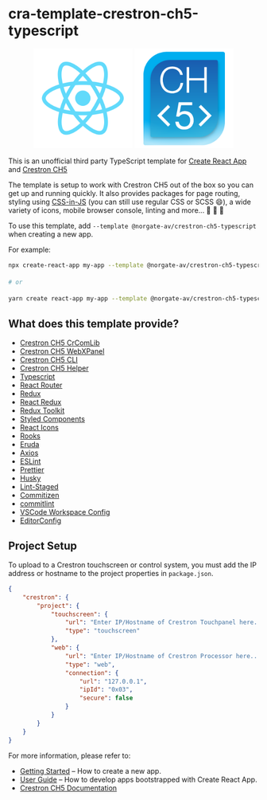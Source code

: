 # cra-template-crestron-ch5-typescript

<div align="center">
	<img src="./template/src/logo.svg" alt="react-logo" width="200" />
	<img src="./template/src/assets/crestron-ch5-logo.png" alt="ch5-logo" width="200" />
</div>

This is an unofficial third party TypeScript template for [Create React App](https://github.com/facebook/create-react-app) and [Crestron CH5](https://www.npmjs.com/package/@crestron/ch5-crcomlib)

The template is setup to work with Crestron CH5 out of the box so you can get up and running quickly. It also provides packages for page routing, styling using [CSS-in-JS](https://en.wikipedia.org/wiki/CSS-in-JS) (you can still use regular CSS or SCSS 😄), a wide variety of icons, mobile browser console, linting and more... 🚀 🚀 🚀

To use this template, add `--template @norgate-av/crestron-ch5-typescript` when creating a new app.

For example:

```sh
npx create-react-app my-app --template @norgate-av/crestron-ch5-typescript

# or

yarn create react-app my-app --template @norgate-av/crestron-ch5-typescript
```

## What does this template provide?

-   [Crestron CH5 CrComLib](https://www.npmjs.com/package/@crestron/ch5-crcomlib)
-   [Crestron CH5 WebXPanel](https://www.npmjs.com/package/@crestron/ch5-webxpanel)
-   [Crestron CH5 CLI](https://www.npmjs.com/package/@crestron/ch5-utilities-cli)
-   [Crestron CH5 Helper](https://www.npmjs.com/package/@norgate-av/crestron-ch5-helper)
-   [Typescript](https://www.typescriptlang.org/)
-   [React Router](https://reactrouterdotcom.fly.dev/)
-   [Redux](https://redux.js.org/)
-   [React Redux](https://react-redux.js.org/)
-   [Redux Toolkit](https://redux-toolkit.js.org/)
-   [Styled Components](https://styled-components.com/)
-   [React Icons](https://react-icons.github.io/react-icons/)
-   [Rooks](https://react-hooks.org/)
-   [Eruda](https://eruda.liriliri.io/)
-   [Axios](https://axios-http.com/)
-   [ESLint](https://eslint.org/)
-   [Prettier](https://prettier.io/)
-   [Husky](https://typicode.github.io/husky/#/)
-   [Lint-Staged](https://github.com/okonet/lint-staged)
-   [Commitizen](https://commitizen-tools.github.io/commitizen/)
-   [commitlint](https://commitlint.js.org/#/)
-   [VSCode Workspace Config](https://code.visualstudio.com/docs/getstarted/settings#_workspace-settings)
-   [EditorConfig](https://editorconfig.org/)

## Project Setup

To upload to a Crestron touchscreen or control system, you must add the IP address or hostname to the project properties in `package.json`.

```json
{
    "crestron": {
        "project": {
            "touchscreen": {
                "url": "Enter IP/Hostname of Crestron Touchpanel here...",
                "type": "touchscreen"
            },
            "web": {
                "url": "Enter IP/Hostname of Crestron Processor here...",
                "type": "web",
                "connection": {
                    "url": "127.0.0.1",
                    "ipId": "0x03",
                    "secure": false
                }
            }
        }
    }
}
```

For more information, please refer to:

-   [Getting Started](https://create-react-app.dev/docs/getting-started) – How to create a new app.
-   [User Guide](https://create-react-app.dev) – How to develop apps bootstrapped with Create React App.
-   [Crestron CH5 Documentation](https://sdkcon78221.crestron.com/sdk/Crestron_HTML5UI/Content/Topics/Home.htm)
